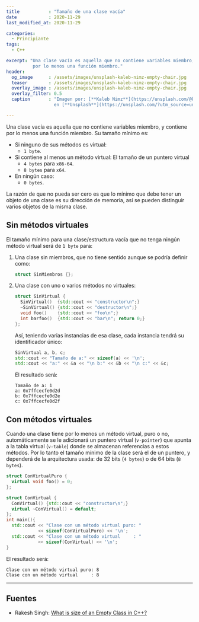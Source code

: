 ```yaml
---
title           : "Tamaño de una clase vacía"
date            : 2020-11-29
last_modified_at: 2020-11-29

categories:
  - Principiante
tags:
  - C++

excerpt: "Una clase vacía es aquella que no contiene variables miembro, y contiene
          por lo menos una función miembro."
header:
  og_image      : /assets/images/unsplash-kaleb-nimz-empty-chair.jpg
  teaser        : /assets/images/unsplash-kaleb-nimz-empty-chair.jpg
  overlay_image : /assets/images/unsplash-kaleb-nimz-empty-chair.jpg
  overlay_filter: 0.5
  caption       : "Imagen por: [**Kaleb Nimz**](https://unsplash.com/@kalebnimz?utm_source=unsplash) 
                  en [**Unsplash**](https://unsplash.com/?utm_source=unsplash)"

---
```


Una clase vacía es aquella que no contiene variables miembro, y contiene
por lo menos una función miembro. Su tamaño mínimo es:
- Si ninguno de sus métodos es virtual: 
    - `1 byte`.
- Si contiene al menos un método virtual: El tamaño de un puntero virtual
    - `4 bytes` para `x86-64`.
    - `8 bytes` para  `x64`.
- En ningún caso: 
    - `0 bytes`. 

La razón de que no pueda ser cero es que lo mínimo que debe tener un objeto de 
una clase es su dirección de memoria, así se pueden distinguir varios objetos 
de la misma clase.

## Sin métodos virtuales

El tamaño mínimo para una clase/estructura vacía que no tenga ningún método virtual
será de `1 byte` para:

1. Una clase sin miembros, que no tiene sentido aunque se podría definir como:
    ```c++
    struct SinMiembros {};
    ```

2. Una clase con uno o varios métodos no virtuales:
    ```c++
    struct SinVirtual {
      SinVirtual()  {std::cout << "constructor\n";}
      ~SinVirtual() {std::cout << "destructor\n";}
      void foo()    {std::cout << "foo\n";}
      int barfoo()  {std::cout << "bar\n"; return 0;}
    };
    ```
   Así, teniendo varias instancias de esa clase, cada instancia tendrá su 
   identificador único:
    ```c++
    SinVirtual a, b, c;
    std::cout << "Tamaño de a:" << sizeof(a) << '\n';
    std::cout << "a:" << &a << "\n b:" << &b << "\n c:" << &c;
    ```
   El resultado será: 
    ```
    Tamaño de a: 1
    a: 0x7ffcecfe0d2d 
    b: 0x7ffcecfe0d2e 
    c: 0x7ffcecfe0d2f 
    ```

## Con métodos virtuales

Cuando una clase tiene por lo menos un método virtual, puro o no, automáticamente 
se le adicionará un puntero virtual (`v-pointer`) que apunta a la tabla virtual 
(`v-table`) donde se almacenan referencias a estos métodos. Por lo tanto el 
tamaño mínimo de la clase será el de un puntero, y dependerá de la arquitectura 
usada: de 32 bits (`4 bytes`) o de 64 bits (`8 bytes`).

```c++
struct ConVirtualPuro {
  virtual void foo() = 0;
};

struct ConVirtual {
  ConVirtual() {std::cout << "constructor\n";}
  virtual ~ConVirtual() = default;
};
int main(){
  std::cout << "Clase con un método virtual puro: " 
            << sizeof(ConVirtualPuro) << '\n';
  std::cout << "Clase con un método virtual     : " 
            << sizeof(ConVirtual) << '\n';
}
```

El resultado será:

    Clase con un método virtual puro: 8
    Clase con un método virtual     : 8

---

## Fuentes

- Rakesh Singh: [What is size of an Empty Class in C++?](https://www.interviewsansar.com/size-of-an-empty-class/)
